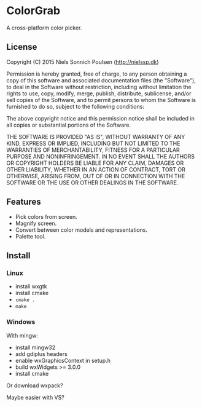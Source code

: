 # ColorGrab
A cross-platform color picker.

## License
Copyright (C) 2015 Niels Sonnich Poulsen (http://nielssp.dk)

Permission is hereby granted, free of charge, to any person obtaining a copy
of this software and associated documentation files (the "Software"), to deal
in the Software without restriction, including without limitation the rights
to use, copy, modify, merge, publish, distribute, sublicense, and/or sell
copies of the Software, and to permit persons to whom the Software is
furnished to do so, subject to the following conditions:

The above copyright notice and this permission notice shall be included in all
copies or substantial portions of the Software.

THE SOFTWARE IS PROVIDED "AS IS", WITHOUT WARRANTY OF ANY KIND, EXPRESS OR
IMPLIED, INCLUDING BUT NOT LIMITED TO THE WARRANTIES OF MERCHANTABILITY,
FITNESS FOR A PARTICULAR PURPOSE AND NONINFRINGEMENT. IN NO EVENT SHALL THE
AUTHORS OR COPYRIGHT HOLDERS BE LIABLE FOR ANY CLAIM, DAMAGES OR OTHER
LIABILITY, WHETHER IN AN ACTION OF CONTRACT, TORT OR OTHERWISE, ARISING FROM,
OUT OF OR IN CONNECTION WITH THE SOFTWARE OR THE USE OR OTHER DEALINGS IN THE
SOFTWARE.

## Features

  * Pick colors from screen.
  * Magnify screen.
  * Convert between color models and representations.
  * Palette tool.

## Install

### Linux

  * install wxgtk
  * install cmake
  * `cmake .`
  * `make`

### Windows

With mingw:

  * install mingw32
  * add gdiplus headers
  * enable wxGraphicsContext in setup.h
  * build wxWidgets >= 3.0.0
  * install cmake

Or download wxpack?

Maybe easier with VS?
